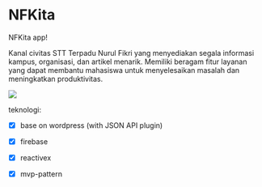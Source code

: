 # NFKita
NFKita app!

Kanal civitas STT Terpadu Nurul Fikri yang menyediakan segala informasi kampus, organisasi, dan artikel menarik. Memiliki beragam fitur layanan yang dapat membantu mahasiswa untuk menyelesaikan masalah dan meningkatkan produktivitas.

![](https://raw.githubusercontent.com/daeng-id/nfkita-mobile/master/nfkita.png)

teknologi:
- [x] base on wordpress (with JSON API plugin)
- [x] firebase
- [x] reactivex
- [x] mvp-pattern

